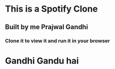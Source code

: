 

# This is a Spotify Clone
## Built by me Prajwal Gandhi
### Clone it to view it and run it in your browser
# Gandhi Gandu hai


